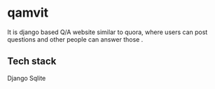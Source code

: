 # qamvit

It is django based Q/A website similar to quora, where users can post questions and other people can answer those .

## Tech stack
Django
Sqlite
